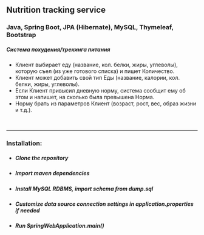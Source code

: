 ## Nutrition tracking service

### Java, Spring Boot, JPA (Hibernate), MySQL, Thymeleaf, Bootstrap
##### Система похудения/трекинга питания <br>
* Клиент выбирает еду (название, кол. белки, жиры, углеволы),
  которую съел (из уже готового списка) и пишет Количество.<br>
* Клиент может добавить свой тип Еды (название, калории, кол. белки, жиры, углеволы). <br>
* Если Клиент привысил дневную норму, система сообщит ему об этом и напишет, на сколько была превышена Норма.<br>
* Норму брать из параметров Клиент (возраст, рост, вес, образ жизни и т.д.).
 <br>
 
 ---
 
 ### Installation:
 * ##### Clone the repository
 * ##### Import maven dependencies
 * ##### Install MySQL RDBMS, import schema from dump.sql
 * ##### Customize data source connection settings in application.properties if needed
 * ##### Run SpringWebApplication.main()
   